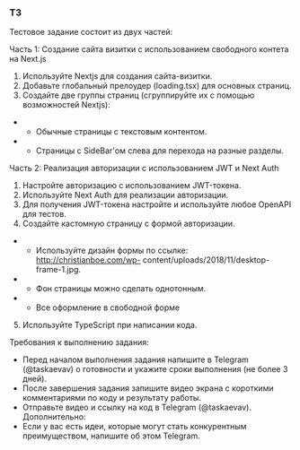 ### ТЗ
Тестовое задание состоит из двух частей:

Часть 1: Создание сайта визитки с использованием свободного контета на Next.js

1. Используйте Nextjs для создания сайта-визитки.
2. Добавьте глобальный прелоудер (loading.tsx) для основных
страниц.
3. Создайте две группы страниц (сгруппируйте их с помощью возможностей
Nextjs):
 - - Обычные страницы с текстовым контентом.
 - - Страницы с SideBar'ом слева для перехода на разные разделы.

Часть 2: Реализация авторизации с использованием JWT и Next Auth
1. Настройте авторизацию с использованием JWT-токена.
2. Используйте Next Auth для реализации авторизации.
3. Для получения JWT-токена настройте и используйте
любое OpenAPI для тестов.
4. Создайте кастомную страницу с формой авторизации.
- - Используйте дизайн формы по ссылке: http://christianboe.com/wp-
content/uploads/2018/11/desktop-frame-1.jpg.
- -  Фон страницы можно сделать однотонным.
- - Все оформление в свободной форме
5. Используйте TypeScript при написании кода.

Требования к выполнению задания:
- Перед началом выполнения задания напишите в Telegram (@taskaevav) о готовности и укажите
сроки выполнения (не более 3 дней).
- После завершения задания запишите видео экрана с короткими комментариями по коду и
результату работы.
- Отправьте видео и ссылку на код в Telegram (@taskaevav).
Дополнительно:
- Если у вас есть идеи, которые могут стать конкурентным преимуществом, напишите об этом Telegram.

